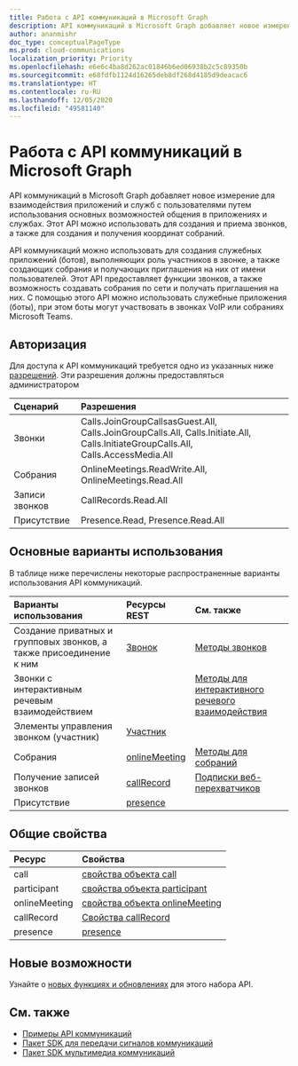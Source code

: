 ```yaml
---
title: Работа с API коммуникаций в Microsoft Graph
description: API коммуникаций в Microsoft Graph добавляет новое измерение для взаимодействия приложений и служб с пользователями путем использования функций голоса и видео.
author: ananmishr
doc_type: conceptualPageType
ms.prod: cloud-communications
localization_priority: Priority
ms.openlocfilehash: e6e6c4ba8d262ac01846b6ed06938b2c5c89350b
ms.sourcegitcommit: e68fdfb1124d16265deb8df268d4185d9deacac6
ms.translationtype: HT
ms.contentlocale: ru-RU
ms.lasthandoff: 12/05/2020
ms.locfileid: "49581140"
---
```

# <a name="working-with-the-communications-api-in-microsoft-graph"></a>Работа с API коммуникаций в Microsoft Graph

API коммуникаций в Microsoft Graph добавляет новое измерение для взаимодействия приложений и служб с пользователями путем использования основных возможностей общения в приложениях и службах. Этот API можно использовать для создания и приема звонков, а также для создания и получения координат собраний.

API коммуникаций можно использовать для создания служебных приложений (ботов), выполняющих роль участников в звонке, а также создающих собрания и получающих приглашения на них от имени пользователей.
Этот API предоставляет функции звонков, а также возможность создавать собрания по сети и получать приглашения на них. С помощью этого API можно использовать служебные приложения (боты), при этом боты могут участвовать в звонках VoIP или собраниях Microsoft Teams.

## <a name="authorization"></a>Авторизация

Для доступа к API коммуникаций требуется одно из указанных ниже [разрешений](/graph/permissions-reference#calls-permissions). Эти разрешения должны предоставляться администратором

| Сценарий                 | Разрешения                                  |
|:------------------------------------|:---------------------------------------------|
| Звонки                 | Calls.JoinGroupCallsasGuest.All, Calls.JoinGroupCalls.All, Calls.Initiate.All, Calls.InitiateGroupCalls.All, Calls.AccessMedia.All |
| Собрания                 | OnlineMeetings.ReadWrite.All, OnlineMeetings.Read.All |
| Записи звонков             | CallRecords.Read.All |
| Присутствие             | Presence.Read, Presence.Read.All |

## <a name="common-use-cases"></a>Основные варианты использования

В таблице ниже перечислены некоторые распространенные варианты использования API коммуникаций.

| Варианты использования                         | Ресурсы REST                                 | См. также  |
|:------------------------------------|:---------------------------------------------|:----------|
| Создание приватных и групповых звонков, а также присоединение к ним   | [Звонок](/graph/api/resources/call?view=graph-rest-v1.0)| [Методы звонков](/graph/api/resources/call?view=graph-rest-v1.0#methods)| 
|Звонки с интерактивным речевым взаимодействием   |     | [Методы для интерактивного речевого взаимодействия](/graph/api/resources/calls-api-ivr-overview?view=graph-rest-v1.0)
| Элементы управления звонком (участник) | [Участник](/graph/api/resources/participant?view=graph-rest-v1.0)   ||
|Собрания|[onlineMeeting](/graph/api/resources/onlinemeeting?view=graph-rest-v1.0)| [Методы для собраний](/graph/api/resources/onlinemeeting?view=graph-rest-v1.0#methods)|
| Получение записей звонков | [callRecord](/graph/api/resources/callrecords-callrecord?view=graph-rest-1.0) | [Подписки веб-перехватчиков](/graph/api/resources/webhooks?view=graph-rest-1.0) |
|Присутствие|[presence](/graph/api/resources/presence?view=graph-rest-v1.0)||

## <a name="common-properties"></a>Общие свойства

| Ресурс                | Свойства                             |
|:------------------------------------|:---------------------------------------------|
| call                               | [свойства объекта call](/graph/api/resources/call?view=graph-rest-v1.0#properties)  |
| participant                         | [свойства объекта participant](/graph/api/resources/participant?view=graph-rest-v1.0#properties) |
| onlineMeeting                            | [свойства объекта onlineMeeting](/graph/api/resources/onlinemeeting?view=graph-rest-v1.0#properties)                     |
| callRecord | [Свойства callRecord](/graph/api/resources/callrecords-callrecord#properties) |
|presence|[presence](/graph/api/resources/presence?view=graph-rest-v1.0)|

## <a name="whats-new"></a>Новые возможности
Узнайте о [новых функциях и обновлениях](/graph/whats-new-overview) для этого набора API.

## <a name="see-also"></a>См. также

- [Примеры API коммуникаций](https://github.com/microsoftgraph/microsoft-graph-comms-samples/)
- [Пакет SDK для передачи сигналов коммуникаций](https://www.nuget.org/packages/Microsoft.Graph.Communications.Calls)
- [Пакет SDK мультимедиа коммуникаций](https://www.nuget.org/packages/Microsoft.Graph.Communications.Calls.Media)